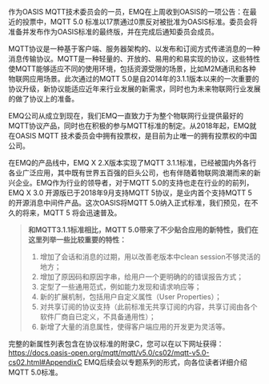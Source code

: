 作为OASIS MQTT技术委员会的一员，EMQ在上周收到OASIS的一项公告：在最近的投票中，MQTT 5.0 标准以17票通过0票反对被批准为OASIS标准。委员会将准备并发布作为OASIS标准的最终版，并在完成后通知委员会成员。

MQTT协议是一种基于客户端、服务器架构的、以发布和订阅方式传递消息的一种消息传输协议。MQTT是一种轻量的、开放的、易用的和易实现的协议，这些特性使MQTT能够适应不同的使用环境，包括资源受限的场景，比如M2M通讯和各种物联网应用场景。此次通过的MQTT 5.0是自2014年的3.1.1版本以来的一次重要的协议升级，新协议能适应近年来行业发展的新需求，同时也为未来物联网行业发展的做了协议上的准备。

EMQ公司从成立到现在，我们EMQ一直致力于为整个物联网行业提供最好的MQTT协议产品，同时也在积极的参与MQTT标准的制定。从2018年起，EMQ就在OASIS MQTT 技术委员会中拥有投票权，是目前为止唯一的拥有投票权的中国公司。

在EMQ的产品线中，EMQ X 2.X版本实现了MQTT 3.1.1标准，已经被国内外各行各业广泛应用，其中既有世界五百强的巨头公司，也有伴随着物联网浪潮而来的新兴企业。EMQ作为行业的领导者，对于MQTT 5.0的支持也走在行业的的前列，EMQ X 3.0 开源版已于2018年9月支持MQTT 5协议，是业内首个支持MQTT 5 的开源消息中间件产品。这次OASIS将MQTT 5.0纳入正式标准，我们预见，在不久的将来，MQTT 5 将会迅速普及。

> **和MQTT3.1.1标准相比，MQTT 5.0带来了不少贴合应用的新特性，我们在这里列举一些比较重要的特性：**
>
> 1. 增加了会话和消息的过期，用以改善老版本中clean session不够灵活的地方；
> 2. 增加了原因码和原因字串，给用户一个更明确的的错误报告方式；
> 3. 定型了一些通用范式，例如能力发现和请求响应等；
> 4. 新的扩展机制，包括用户自定义属性（User Properties）；
> 5. 对共享订阅的协议支持（此前标准无共享订阅的内容，共享订阅由各个软件厂商自已定义，不具备通用性）；
> 6. 新增了大量的消息属性，使得客户端应用的开发更为灵活等。



完整的新属性列表包含在协议标准的附录C，您可以在以下网址获得：
https://docs.oasis-open.org/mqtt/mqtt/v5.0/cs02/mqtt-v5.0-cs02.html#AppendixC
EMQ后续会以专题系列的形式，向各位读者详细介绍MQTT 5.0标准。